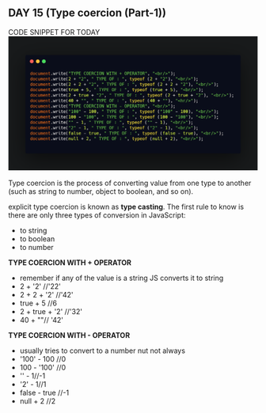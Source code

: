 
## DAY 15 (Type coercion (Part-1))

CODE SNIPPET FOR TODAY
![code snippet](codesnippet.png)

Type coercion is the process of converting value from one type to another (such as string to number, object to boolean, and so on).

explicit type coercion is known as **type casting**.
The first rule to know is there are only three types of conversion in JavaScript:

- to string
- to boolean
- to number

**TYPE COERCION WITH + OPERATOR**

- remember if any of the value is a string JS converts it to string
- 2 + '2' //'22'
- 2 + 2 + '2' //'42'
- true + 5 //6
- 2 + true + '2' //'32'
- 40 + ""// '42'

**TYPE COERCION WITH - OPERATOR**

- usually tries to convert to a number nut not always
- '100' - 100 //0
- 100 - '100' //0
- '' - 1//-1
- '2' - 1//1
- false - true //-1
- null + 2 //2

